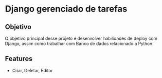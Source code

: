 # Django gerenciado de tarefas


## Objetivo
O objetivo principal desse projeto é desenvolver habilidades de deploy com Django, assim como trabalhar com Banco de dados relacionado a Python.

## Features
- Criar, Deletar, Editar
